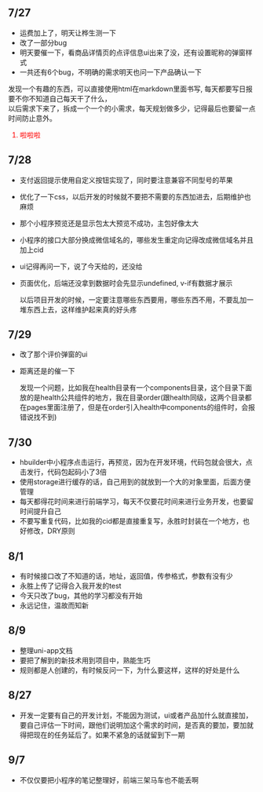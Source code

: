 ## 7/27 
* 运费加上了，明天让桦生测一下
* 改了一部分bug
* 明天要催一下，看商品详情页的点评信息ui出来了没，还有设置昵称的弹窗样式
* 一共还有6个bug，不明确的需求明天也问一下产品确认一下
  


发现一个有趣的东西，可以直接使用html在markdown里面书写, 每天都要写日报要不你不知道自己每天干了什么，  
以后需求下来了，拆成一个一个的小需求，每天规划做多少，记得最后也要留一点时间防止意外。


<ol style="color: red">
  <li>啦啦啦</li>
</ol>



## 7/28
* 支付返回提示使用自定义按钮实现了，同时要注意兼容不同型号的苹果
* 优化了一下css，以后开发的时候就不要把不需要的东西加进去，后期维护也麻烦
* 那个小程序预览还是显示包太大预览不成功，主包好像太大
* 小程序的接口大部分换成微信域名的，哪些发生重定向记得改成微信域名并且加上cid
* ui记得再问一下，说了今天给的，还没给
* 页面优化，后端还没拿到数据时会先显示undefined, v-if有数据才展示
  
  以后项目开发的时候，一定要注意哪些东西要用，哪些东西不用，不要乱加一堆东西上去，这样维护起来真的好头疼



## 7/29
* 改了那个评价弹窗的ui
* 距离还是的催一下
  
  发现一个问题，比如我在health目录有一个components目录，这个目录下面放的是health公共组件的地方，我在目录order(跟health同级，这两个目录都在pages里面注册了，但是在order引入health中components的组件时，会报错说找不到)


## 7/30
* hbuilder中小程序点击运行，再预览，因为在开发环境，代码包就会很大，点击发行，代码包起码小了3倍
* 使用storage进行缓存的话，自己用到的就放到一个大的对象里面，后面方便管理
* 每天都得花时间来进行前端学习，每天不仅要花时间来进行业务开发，也要留时间提升自己
* 不要写重复代码，比如我的cid都是直接重复写，永胜时封装在一个地方，也好修改，DRY原则


## 8/1
* 有时候接口改了不知道的话，地址，返回值，传参格式，参数有没有少
* 永胜上传了记得合入我开发的test
* 今天只改了bug，其他的学习都没有开始
* 永远记住，温故而知新

## 8/9
* 整理uni-app文档
* 要把了解到的新技术用到项目中，熟能生巧
* 规则都是人创建的，有时候反问一下，为什么要这样，这样的好处是什么


## 8/27
* 开发一定要有自己的开发计划，不能因为测试，ui或者产品加什么就直接加，要自己评估一下时间，跟他们说明加这个需求的时间，是否真的要加，要加就得把现在的任务延后了。如果不紧急的话就留到下一期


## 9/7
* 不仅仅要把小程序的笔记整理好，前端三架马车也不能丢啊

